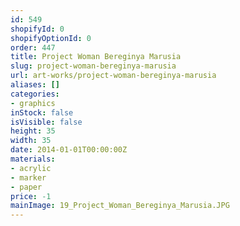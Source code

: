 ```yaml
---
id: 549
shopifyId: 0
shopifyOptionId: 0
order: 447
title: Project Woman Bereginya Marusia
slug: project-woman-bereginya-marusia
url: art-works/project-woman-bereginya-marusia
aliases: []
categories:
- graphics
inStock: false
isVisible: false
height: 35
width: 35
date: 2014-01-01T00:00:00Z
materials:
- acrylic
- marker
- paper
price: -1
mainImage: 19_Project_Woman_Bereginya_Marusia.JPG
---
```

